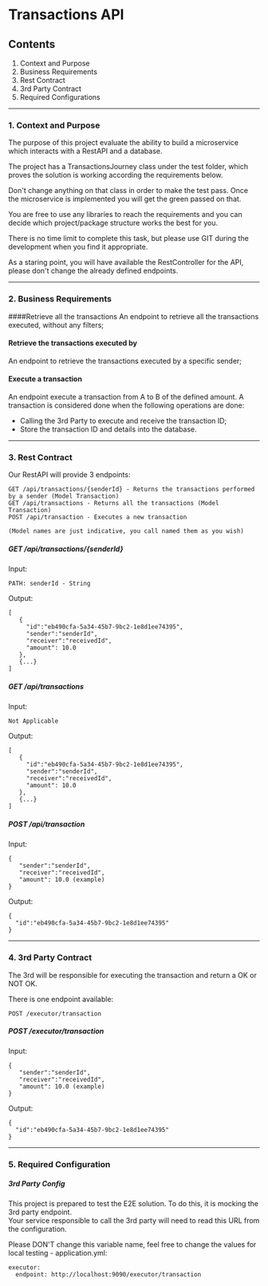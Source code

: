 # Transactions API

## Contents

1. Context and Purpose
2. Business Requirements
3. Rest Contract
4. 3rd Party Contract
5. Required Configurations

___
### 1. Context and Purpose

The purpose of this project evaluate the ability to build a microservice which interacts with a RestAPI and a database.  

The project has a TransactionsJourney class under the test folder, which proves the solution is working according the requirements below.  

Don't change anything on that class in order to make the test pass. Once the microservice is implemented you will get the green passed on that.  

You are free to use any libraries to reach the requirements and you can decide which project/package structure works the best for you.  

There is no time limit to complete this task, but please use GIT during the development when you find it appropriate. 

As a staring point, you will have available the RestController for the API, please don't change the already defined endpoints.
___
### 2. Business Requirements

####Retrieve all the transactions
An endpoint to retrieve all the transactions executed, without any filters;

#### Retrieve the transactions executed by
An endpoint to retrieve the transactions executed by a specific sender;

#### Execute a transaction
An endpoint execute a transaction from A to B of the defined amount.
A transaction is considered done when the following operations are done:
- Calling the 3rd Party to execute and receive the transaction ID;
- Store the transaction ID and details into the database.


___
### 3. Rest Contract
Our RestAPI will provide 3 endpoints:  
  
    GET /api/transactions/{senderId} - Returns the transactions performed by a sender (Model Transaction) 
    GET /api/transactions - Returns all the transactions (Model Transaction)
    POST /api/transaction - Executes a new transaction
    
    (Model names are just indicative, you call named them as you wish)

##### GET  /api/transactions/{senderId}

Input:

    PATH: senderId - String

Output:
   
    [   
       { 
         "id":"eb490cfa-5a34-45b7-9bc2-1e8d1ee74395", 
         "sender":"senderId", 
         "receiver":"receivedId",
         "amount": 10.0
       }, 
       {...}
    ] 

##### GET  /api/transactions

Input:

    Not Applicable

Output:
   
    [   
       { 
         "id":"eb490cfa-5a34-45b7-9bc2-1e8d1ee74395", 
         "sender":"senderId", 
         "receiver":"receivedId",
         "amount": 10.0
       }, 
       {...}
    ] 

##### POST  /api/transaction

Input:

    { 
       "sender":"senderId", 
       "receiver":"receivedId",
       "amount": 10.0 (example)
    } 

Output:
   
    {
      "id":"eb490cfa-5a34-45b7-9bc2-1e8d1ee74395" 
    }

___
### 4. 3rd Party Contract

The 3rd will be responsible for executing the transaction and return a OK or NOT OK.

There is one endpoint available:

    POST /executor/transaction
    
##### POST  /executor/transaction
Input:

    { 
       "sender":"senderId", 
       "receiver":"receivedId",
       "amount": 10.0 (example)
    } 

Output:
   
    {
      "id":"eb490cfa-5a34-45b7-9bc2-1e8d1ee74395" 
    }



___
### 5. Required Configuration

##### 3rd Party Config
This project is prepared to test the E2E solution. To do this, it is mocking the 3rd party endpoint.  
Your service responsible to call the 3rd party will need to read this URL from the configuration.  
 
Please DON'T change this variable name, feel free to change the values for local testing - application.yml:
    
    executor:
      endpoint: http://localhost:9090/executor/transaction

